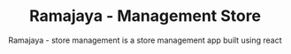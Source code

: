 <center>

# Ramajaya - Management Store

Ramajaya - store management is a store management app built using react

</center>
